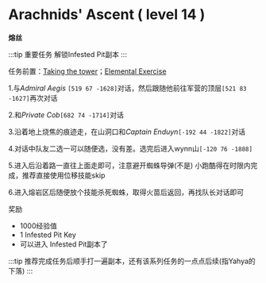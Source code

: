 # Arachnids' Ascent ( level 14 )
**熔丝**

:::tip 重要任务
解锁Infested Pit副本
:::

任务前置：[Taking the tower](/WynncraftCNguide/quests/lvl1-10/level%208%20-%20Taking%20the%20tower.html)；[Elemental Exercise](/WynncraftCNguide/quests/lvl11-20/level%2011%20-%20Elemental%20Exercise.html)

1.与*Admiral Aegis* `[519 67 -1628]`对话，然后跟随他前往军营的顶层`[521 83 -1627]`再次对话

2.和*Private Cob*`[682 74 -1714]`对话

3.沿着地上烧焦的痕迹走，在山洞口和*Captain Enduyn*`[-192 44 -1822]`对话

4.对话中队友二选一可以随便选，没有差。选完后进入wynn山`[-120 76 -1888]`

5.进入后沿着路一直往上面走即可，注意避开蜘蛛导弹(不是)
小跑酷得在时限内完成，推荐直接使用位移技能skip

6.进入熔岩区后随便放个技能杀死蜘蛛，取得火苗后返回，再找队长对话即可

奖励
+ 1000经验值 
+ 1 Infested Pit Key
+ 可以进入 Infested Pit副本了

:::tip
推荐完成任务后顺手打一遍副本，还有该系列任务的一点点后续(指Yahya的下落)
:::